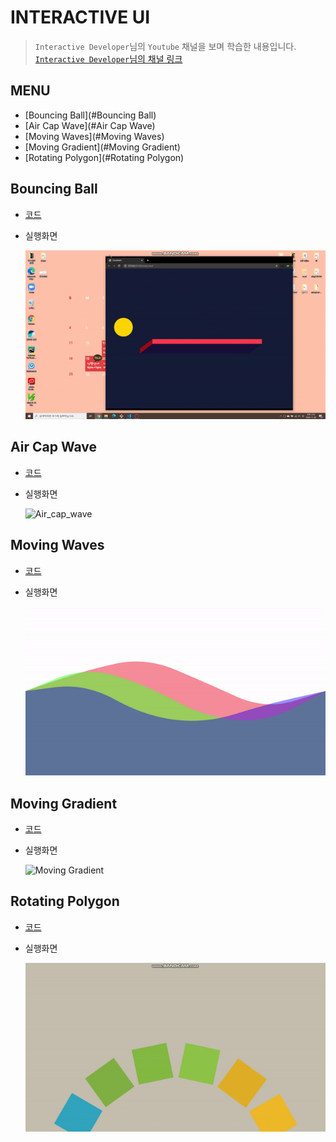 # INTERACTIVE UI

> `Interactive Developer`님의 `Youtube` 채널을 보며 학습한 내용입니다. [`Interactive Developer`님의 채널 링크](https://www.youtube.com/c/cmiscm) 

## MENU

- [Bouncing Ball](#Bouncing Ball)
- [Air Cap Wave](#Air Cap Wave)
- [Moving Waves](#Moving Waves)
- [Moving Gradient](#Moving Gradient)
- [Rotating Polygon](#Rotating Polygon)

## Bouncing Ball

- [코드](./bouncing_ball)

- 실행화면

  ![bouncing_ball.gif](./images/bouncing_ball.gif)



## Air Cap Wave

* [코드](./air_cap_wave)

* 실행화면

  ![Air_cap_wave](./images/air_cap_wave.gif)



## Moving Waves

* [코드](./moving_waves)

* 실행화면

  ![moving_waves](./images/moving_waves.gif)



## Moving Gradient

* [코드](./moving_gradient)

* 실행화면

  ![Moving Gradient](./images/moving_gradient.gif)



## Rotating Polygon

* [코드](./rotating_polygon)

* 실행화면

  ![Rotating Polygon](./images/rotating_polygon.gif)